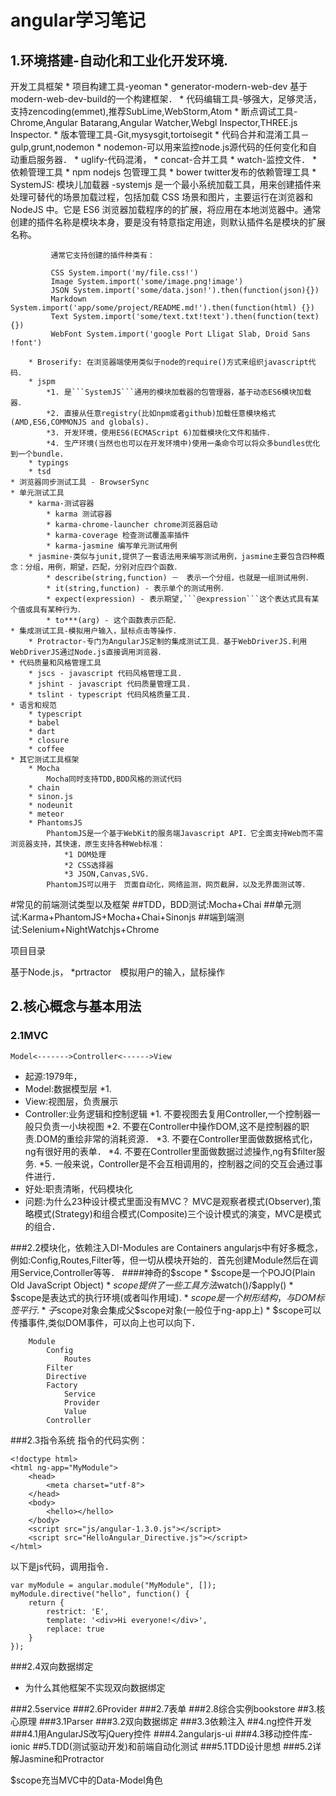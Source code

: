 # angular学习笔记
## 1.环境搭建-自动化和工业化开发环境.
开发工具框架
	* 项目构建工具-yeoman
		* generator-modern-web-dev 基于modern-web-dev-build的一个构建框架．
	* 代码编辑工具-够强大，足够灵活，支持zencoding(emmet),推荐SubLime,WebStorm,Atom
	* 断点调试工具-Chrome,Angular Batarang,Angular Watcher,Webgl Inspector,THREE.js Inspector.
	* 版本管理工具-Git,mysysgit,tortoisegit
	* 代码合并和混淆工具－gulp,grunt,nodemon
		* nodemon-可以用来监控node.js源代码的任何变化和自动重启服务器．
		* uglify-代码混淆，
		* concat-合并工具
		* watch-监控文件．
	* 依赖管理工具
		* npm nodejs 包管理工具
		* bower twitter发布的依赖管理工具 
		* SystemJS: 模块儿加载器
			-systemjs 是一个最小系统加载工具，用来创建插件来处理可替代的场景加载过程，包括加载 CSS 场景和图片，主要运行在浏览器和 NodeJS 中。它是 ES6 浏览器加载程序的的扩展，将应用在本地浏览器中。通常创建的插件名称是模块本身，要是没有特意指定用途，则默认插件名是模块的扩展名称。
             
             通常它支持创建的插件种类有：
             
             CSS System.import('my/file.css!')
             Image System.import('some/image.png!image')
             JSON System.import('some/data.json!').then(function(json){})
             Markdown System.import('app/some/project/README.md!').then(function(html) {})
             Text System.import('some/text.txt!text').then(function(text) {})
             WebFont System.import('google Port Lligat Slab, Droid Sans !font')

		* Broserify: 在浏览器端使用类似于node的require()方式来组织javascript代码．
		* jspm 
			*1. 是```SystemJS```通用的模块加载器的包管理器，基于动态ES6模块加载器．
			*2. 直接从任意registry(比如npm或者github)加载任意模块格式(AMD,ES6,COMMONJS and globals).
			*3. 开发环境，使用ES6(ECMAScript 6)加载模块化文件和插件．
			*4. 生产环境(当然也也可以在开发环境中)使用一条命令可以将众多bundles优化到一个bundle.
		* typings
		* tsd
	* 浏览器同步测试工具 - BrowserSync
	* 单元测试工具
		* karma-测试容器
			* karma 测试容器
			* karma-chrome-launcher chrome浏览器启动
			* karma-coverage 检查测试覆盖率插件
			* karma-jasmine 编写单元测试用例
		* jasmine-类似与junit,提供了一套语法用来编写测试用例，jasmine主要包含四种概念：分组，用例，期望，匹配，分别对应四个函数．
			* describe(string,function)	－　表示一个分组，也就是一组测试用例．
			* it(string,function) - 表示单个的测试用例．
			* expect(expression) - 表示期望,```@expression```这个表达式具有某个值或具有某种行为．
			* to***(arg) - 这个函数表示匹配．
	* 集成测试工具-模拟用户输入，鼠标点击等操作.
		* Protractor-专门为AngularJS定制的集成测试工具．基于WebDriverJS.利用WebDriverJS通过Node.js直接调用浏览器．
	* 代码质量和风格管理工具
		* jscs - javascript 代码风格管理工具.
		* jshint - javascript 代码质量管理工具.
		* tslint - typescript 代码风格质量工具.
	* 语言和规范
		* typescript
		* babel
		* dart
		* closure
		* coffee
	* 其它测试工具框架
		* Mocha
			Mocha同时支持TDD,BDD风格的测试代码
		* chain 
		* sinon.js
		* nodeunit
		* meteor
		* PhantomsJS
			PhantomJS是一个基于WebKit的服务端Javascript API．它全面支持Web而不需浏览器支持，其快速，原生支持各种Web标准：
				*1 DOM处理
				*2 CSS选择器
				*3 JSON,Canvas,SVG.
			PhantomJS可以用于　页面自动化，网络监测，网页截屏，以及无界面测试等．
#常见的前端测试类型以及框架
##TDD，BDD测试:Mocha+Chai
##单元测试:Karma+PhantomJS+Mocha+Chai+Sinonjs
##端到端测试:Selenium+NightWatchjs+Chrome

    
			
项目目录
	

基于Node.js，
*prtractor　模拟用户的输入，鼠标操作
## 2.核心概念与基本用法
### 2.1MVC
```
Model<------->Controller<------>View
```
* 起源:1979年，
* Model:数据模型层
	*1. 
* View:视图层，负责展示
* Controller:业务逻辑和控制逻辑
	*1. 不要视图去复用Controller,一个控制器一般只负责一小块视图
	*2. 不要在Controller中操作DOM,这不是控制器的职责.DOM的重绘非常的消耗资源．
	*3. 不要在Controller里面做数据格式化，ng有很好用的表单．
	*4. 不要在Controller里面做数据过滤操作,ng有$filter服务.
	*5. 一般来说，Controller是不会互相调用的，控制器之间的交互会通过事件进行．
* 好处:职责清晰，代码模块化
* 问题:为什么23种设计模式里面没有MVC？
	MVC是观察者模式(Observer),策略模式(Strategy)和组合模式(Composite)三个设计模式的演变，MVC是模式的组合．

###2.2模块化，依赖注入DI-Modules are Containers
angularjs中有好多概念，例如:Config,Routes,Filter等，但一切从模块开始的．首先创建Module然后在调用Service,Controller等等．
####神奇的$scope
	* $scope是一个POJO(Plain Old JavaScript Object)
	* $scope提供了一些工具方法$watch()/$apply()
	* $scope是表达式的执行环境(或者叫作用域).
	* $scope是一个树形结构，与DOM标签平行.
	* 子$scope对象会集成父$scope对象(一般位于ng-app上)
	* $scope可以传播事件,类似DOM事件，可以向上也可以向下．
	
```
	Module
		Config
			Routes
		Filter
		Directive
		Factory
			Service
			Provider
			Value
		Controller
```
###2.3指令系统
指令的代码实例：
```
<!doctype html>
<html ng-app="MyModule">
	<head>
		<meta charset="utf-8">
	</head>
	<body>
		<hello></hello>
	</body>
	<script src="js/angular-1.3.0.js"></script>
	<script src="HelloAngular_Directive.js"></script>
</html>
```
以下是js代码，调用指令．
```
var myModule = angular.module("MyModule", []);
myModule.directive("hello", function() {
    return {
        restrict: 'E',
        template: '<div>Hi everyone!</div>',
        replace: true
    }
});
```
###2.4双向数据绑定
* 为什么其他框架不实现双向数据绑定

###2.5service
###2.6Provider
###2.7表单
###2.8综合实例bookstore
##3.核心原理
###3.1Parser
###3.2双向数据绑定
###3.3依赖注入
##4.ng控件开发
###4.1用AngularJS改写jQuery控件
###4.2angularjs-ui
###4.3移动控件库-ionic
##5.TDD(测试驱动开发)和前端自动化测试
###5.1TDD设计思想
###5.2详解Jasmine和Protractor

$scope充当MVC中的Data-Model角色

